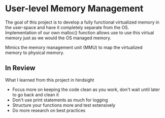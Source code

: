 # User-level Memory Management
The goal of this project is to develop a fully functional virtualized memory in the user-space and have it completely separate from the OS. Implementation of our own malloc() function allows use to use this virtual memory just as we would the OS managed memory. 

Mimics the memory management unit (MMU) to map the virtualized memory to physical memory. 


## In Review
What I learned from this project in hindsight
- Focus more on keeping the code clean as you work, don't wait until later to go back and clean it
- Don't use print statements as much for logging
- Structure your functions more and test extensively
- Do more research on best practices

<!-- # OS_PJ3
User-level Memory Management

## Grade components

- 70 points for virtual memory system
- 20 points for TLB
- 10 points for report

## Virtual memory system

- set_physical_mem()
  - Implemented
  - Works in all tests
- translate()
  - Implemented
  - Untested
- page_map()
  - Implemented
  - Tested as part of a_malloc()
- a_malloc()
  - Implemented
  - Breaks when more than six pages are allocated
- a_free()
  - Incomplete
- put_value()
  - Implemented
  - Untested
- get_value()
  - Implemented
  - Untested
- mat_mult()
  - Implemented
  - Untested

## TLB

- add_TLB()
  - Implemented with simple replacement policy
  - Untested, likely functional
- check_TLB()
  - Implemented
  - Untested
- print_TLB_missrate()
  - Implemented
  - Untested, likely functional

## Report

- Detailed logic for how you implemented each virtual memory function.
- Benchmark output for part 1 and the observed TLB miss rate in part 2.
- Support for different page sizes (in multiples of 4K).
- Possible issues in your code (if any).
 -->
